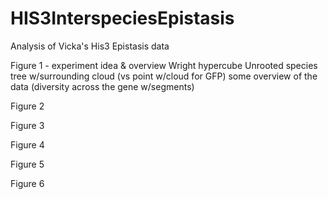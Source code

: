 # HIS3InterspeciesEpistasis
Analysis of Vicka's His3 Epistasis data

Figure 1 - experiment idea & overview
  Wright hypercube
  Unrooted species tree w/surrounding cloud (vs point w/cloud for GFP)
  some overview of the data (diversity across the gene w/segments)

Figure 2


Figure 3


Figure 4



Figure 5



Figure 6

